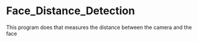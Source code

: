 # Face_Distance_Detection
 This program does that measures the distance between the camera and the face
